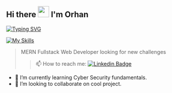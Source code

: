 ## Hi there <img src="https://user-images.githubusercontent.com/89069508/179371940-49ef420f-671e-47fa-a6bd-7c1cd046e6de.gif" width="30px"> I'm Orhan
[![Typing SVG](https://readme-typing-svg.herokuapp.com/?lines=Junior+Fullstack+Developer.&size=22)](https://git.io/typing-svg)

[![My Skills](https://skillicons.dev/icons?i=html,css,sass,js,ts,react,nodejs,mongodb,mysql,git,github,linux)](https://skillicons.dev) 

> MERN Fullstack Web Developer looking for new challenges 
>>📫 How to reach me: [![Linkedin Badge](https://img.shields.io/badge/-Orhan_Kadirov-blue?style=flat-square&logo=Linkedin&logoColor=white&link=https://www.linkedin.com/in/orhan-kadirov/)](https://www.linkedin.com/in/orhan-kadirov/)

- 🌱 I’m currently learning Cyber Security fundamentals.<!-- [![My Skills](https://skillicons.dev/icons?i=redux,python&perline=3)](https://skillicons.dev).-->
- 👯 I’m looking to collaborate on cool project.


<!--
[![Top Langs](https://github-readme-stats.vercel.app/api/top-langs/?username=OrhanKadirov&layout=compact)](https://github.com/anuraghazra/github-readme-stats) 

![Anurag's GitHub stats](https://github-readme-stats.vercel.app/api?username=OrhanKadirov&show_icons=true&theme=highcontrast)

<details><summary>Contribution Graph</summary>
<figure>

   [![Ashutosh's github activity graph](https://activity-graph.herokuapp.com/graph?username=OrhanKadirov&bg_color=cccccc&color=19204d&line=24292e&point=24292e&area=true&hide_border=true)](https://github.com/OrhanKadirov/github-readme-activity-graph)
   
</figure>
</details>
-->
<!--
**OrhanKadirov/OrhanKadirov** is a ✨ _special_ ✨ repository because its `README.md` (this file) appears on your GitHub profile.

Here are some ideas to get you started:

- 🔭 I’m currently working on ...
- 🌱 I’m currently learning ...
- 👯 I’m looking to collaborate on ...
- 🤔 I’m looking for help with ...
- 💬 Ask me about ...
- 📫 How to reach me: ...
- 😄 Pronouns: ...
- ⚡ Fun fact: ...
-->
